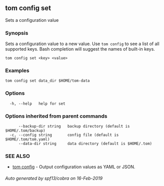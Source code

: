 ## tom config set

Sets a configuration value

### Synopsis

Sets a configuration value to a new value. Use `tom config` to see a list of all supported keys. Bash completion will suggest the names of built-in keys.

```
tom config set <key> <value>
```

### Examples

```
tom config set data_dir $HOME/tom-data
```

### Options

```
  -h, --help   help for set
```

### Options inherited from parent commands

```
      --backup-dir string   backup directory (default is $HOME/.tom/backup)
  -c, --config string       config file (default is $HOME/.tom/tom.yaml)
      --data-dir string     data directory (default is $HOME/.tom)
```

### SEE ALSO

* [tom config](tom_config.md)	 - Output configuration values as YAML or JSON.

###### Auto generated by spf13/cobra on 16-Feb-2019
